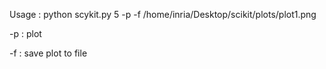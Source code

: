 Usage : python scykit.py 5 -p -f /home/inria/Desktop/scikit/plots/plot1.png

-p : plot

-f : save plot to file 
